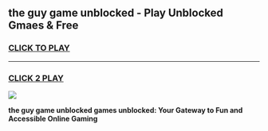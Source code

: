 
## the guy game unblocked - Play Unblocked Gmaes & Free
<h3>
<a href="https://news.freeplayer.one?title=the_guy_game_unblocked&ref=23F">CLICK TO PLAY</a></h3>
<hr>

<h3>
<a href="https://news.freeplayer.one?title=the_guy_game_unblocked&ref=23F">CLICK 2 PLAY</a>
  
</h3>

<a href="https://news.freeplayer.one?title=the_guy_game_unblocked&ref=23F/"><img src="https://clearcache.store/games.png"></a>


**the guy game unblocked games unblocked: Your Gateway to Fun and Accessible Online Gaming**
